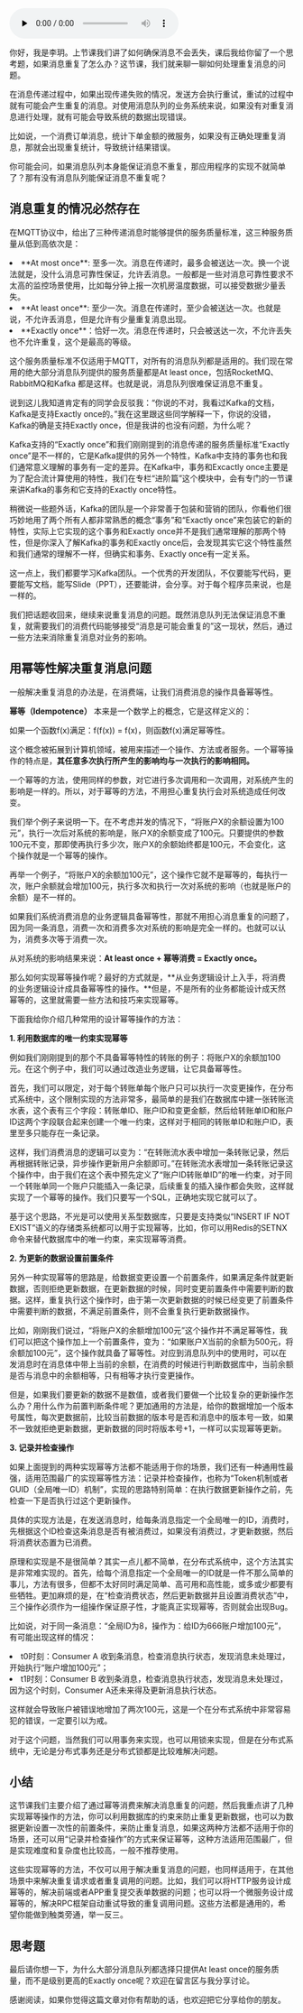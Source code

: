 <audio id="audio" title="06 | 如何处理消费过程中的重复消息？" controls="" preload="none"><source id="mp3" src="https://static001.geekbang.org/resource/audio/34/00/349f126bd6dc54fb48042e46e073b700.mp3"></audio>

你好，我是李玥。上节课我们讲了如何确保消息不会丢失，课后我给你留了一个思考题，如果消息重复了怎么办？这节课，我们就来聊一聊如何处理重复消息的问题。

在消息传递过程中，如果出现传递失败的情况，发送方会执行重试，重试的过程中就有可能会产生重复的消息。对使用消息队列的业务系统来说，如果没有对重复消息进行处理，就有可能会导致系统的数据出现错误。

比如说，一个消费订单消息，统计下单金额的微服务，如果没有正确处理重复消息，那就会出现重复统计，导致统计结果错误。

你可能会问，如果消息队列本身能保证消息不重复，那应用程序的实现不就简单了？那有没有消息队列能保证消息不重复呢？

## 消息重复的情况必然存在

在MQTT协议中，给出了三种传递消息时能够提供的服务质量标准，这三种服务质量从低到高依次是：

<li>
**At most once**: 至多一次。消息在传递时，最多会被送达一次。换一个说法就是，没什么消息可靠性保证，允许丢消息。一般都是一些对消息可靠性要求不太高的监控场景使用，比如每分钟上报一次机房温度数据，可以接受数据少量丢失。
</li>
<li>
**At least once**: 至少一次。消息在传递时，至少会被送达一次。也就是说，不允许丢消息，但是允许有少量重复消息出现。
</li>
<li>
**Exactly once**：恰好一次。消息在传递时，只会被送达一次，不允许丢失也不允许重复，这个是最高的等级。
</li>

这个服务质量标准不仅适用于MQTT，对所有的消息队列都是适用的。我们现在常用的绝大部分消息队列提供的服务质量都是At least once，包括RocketMQ、RabbitMQ和Kafka 都是这样。也就是说，消息队列很难保证消息不重复。

说到这儿我知道肯定有的同学会反驳我：“你说的不对，我看过Kafka的文档，Kafka是支持Exactly once的。”我在这里跟这些同学解释一下，你说的没错，Kafka的确是支持Exactly once，但是我讲的也没有问题，为什么呢？

Kafka支持的“Exactly once”和我们刚刚提到的消息传递的服务质量标准“Exactly once”是不一样的，它是Kafka提供的另外一个特性，Kafka中支持的事务也和我们通常意义理解的事务有一定的差异。在Kafka中，事务和Excactly once主要是为了配合流计算使用的特性，我们在专栏“进阶篇”这个模块中，会有专门的一节课来讲Kafka的事务和它支持的Exactly once特性。

稍微说一些题外话，Kafka的团队是一个非常善于包装和营销的团队，你看他们很巧妙地用了两个所有人都非常熟悉的概念“事务”和“Exactly once”来包装它的新的特性，实际上它实现的这个事务和Exactly once并不是我们通常理解的那两个特性，但是你深入了解Kafka的事务和Exactly once后，会发现其实它这个特性虽然和我们通常的理解不一样，但确实和事务、Exactly once有一定关系。

这一点上，我们都要学习Kafka团队。一个优秀的开发团队，不仅要能写代码，更要能写文档，能写Slide（PPT），还要能讲，会分享。对于每个程序员来说，也是一样的。

我们把话题收回来，继续来说重复消息的问题。既然消息队列无法保证消息不重复，就需要我们的消费代码能够接受“消息是可能会重复的”这一现状，然后，通过一些方法来消除重复消息对业务的影响。

## 用幂等性解决重复消息问题

一般解决重复消息的办法是，在消费端，让我们消费消息的操作具备幂等性。

**幂等（Idempotence）** 本来是一个数学上的概念，它是这样定义的：

> 
如果一个函数f(x)满足：f(f(x)) = f(x)，则函数f(x)满足幂等性。


这个概念被拓展到计算机领域，被用来描述一个操作、方法或者服务。一个幂等操作的特点是，**其任意多次执行所产生的影响均与一次执行的影响相同。**

一个幂等的方法，使用同样的参数，对它进行多次调用和一次调用，对系统产生的影响是一样的。所以，对于幂等的方法，不用担心重复执行会对系统造成任何改变。

我们举个例子来说明一下。在不考虑并发的情况下，“将账户X的余额设置为100元”，执行一次后对系统的影响是，账户X的余额变成了100元。只要提供的参数100元不变，那即使再执行多少次，账户X的余额始终都是100元，不会变化，这个操作就是一个幂等的操作。

再举一个例子，“将账户X的余额加100元”，这个操作它就不是幂等的，每执行一次，账户余额就会增加100元，执行多次和执行一次对系统的影响（也就是账户的余额）是不一样的。

如果我们系统消费消息的业务逻辑具备幂等性，那就不用担心消息重复的问题了，因为同一条消息，消费一次和消费多次对系统的影响是完全一样的。也就可以认为，消费多次等于消费一次。

从对系统的影响结果来说：**At least once + 幂等消费 = Exactly once。**

那么如何实现幂等操作呢？最好的方式就是，**从业务逻辑设计上入手，将消费的业务逻辑设计成具备幂等性的操作。**但是，不是所有的业务都能设计成天然幂等的，这里就需要一些方法和技巧来实现幂等。

下面我给你介绍几种常用的设计幂等操作的方法：

**1. 利用数据库的唯一约束实现幂等**

例如我们刚刚提到的那个不具备幂等特性的转账的例子：将账户X的余额加100元。在这个例子中，我们可以通过改造业务逻辑，让它具备幂等性。

首先，我们可以限定，对于每个转账单每个账户只可以执行一次变更操作，在分布式系统中，这个限制实现的方法非常多，最简单的是我们在数据库中建一张转账流水表，这个表有三个字段：转账单ID、账户ID和变更金额，然后给转账单ID和账户ID这两个字段联合起来创建一个唯一约束，这样对于相同的转账单ID和账户ID，表里至多只能存在一条记录。

这样，我们消费消息的逻辑可以变为：“在转账流水表中增加一条转账记录，然后再根据转账记录，异步操作更新用户余额即可。”在转账流水表增加一条转账记录这个操作中，由于我们在这个表中预先定义了“账户ID转账单ID”的唯一约束，对于同一个转账单同一个账户只能插入一条记录，后续重复的插入操作都会失败，这样就实现了一个幂等的操作。我们只要写一个SQL，正确地实现它就可以了。

基于这个思路，不光是可以使用关系型数据库，只要是支持类似“INSERT IF NOT EXIST”语义的存储类系统都可以用于实现幂等，比如，你可以用Redis的SETNX命令来替代数据库中的唯一约束，来实现幂等消费。

**2. 为更新的数据设置前置条件**

另外一种实现幂等的思路是，给数据变更设置一个前置条件，如果满足条件就更新数据，否则拒绝更新数据，在更新数据的时候，同时变更前置条件中需要判断的数据。这样，重复执行这个操作时，由于第一次更新数据的时候已经变更了前置条件中需要判断的数据，不满足前置条件，则不会重复执行更新数据操作。

比如，刚刚我们说过，“将账户X的余额增加100元”这个操作并不满足幂等性，我们可以把这个操作加上一个前置条件，变为：“如果账户X当前的余额为500元，将余额加100元”，这个操作就具备了幂等性。对应到消息队列中的使用时，可以在发消息时在消息体中带上当前的余额，在消费的时候进行判断数据库中，当前余额是否与消息中的余额相等，只有相等才执行变更操作。

但是，如果我们要更新的数据不是数值，或者我们要做一个比较复杂的更新操作怎么办？用什么作为前置判断条件呢？更加通用的方法是，给你的数据增加一个版本号属性，每次更数据前，比较当前数据的版本号是否和消息中的版本号一致，如果不一致就拒绝更新数据，更新数据的同时将版本号+1，一样可以实现幂等更新。

**3. 记录并检查操作**

如果上面提到的两种实现幂等方法都不能适用于你的场景，我们还有一种通用性最强，适用范围最广的实现幂等性方法：记录并检查操作，也称为“Token机制或者GUID（全局唯一ID）机制”，实现的思路特别简单：在执行数据更新操作之前，先检查一下是否执行过这个更新操作。

具体的实现方法是，在发送消息时，给每条消息指定一个全局唯一的ID，消费时，先根据这个ID检查这条消息是否有被消费过，如果没有消费过，才更新数据，然后将消费状态置为已消费。

原理和实现是不是很简单？其实一点儿都不简单，在分布式系统中，这个方法其实是非常难实现的。首先，给每个消息指定一个全局唯一的ID就是一件不那么简单的事儿，方法有很多，但都不太好同时满足简单、高可用和高性能，或多或少都要有些牺牲。更加麻烦的是，在“检查消费状态，然后更新数据并且设置消费状态”中，三个操作必须作为一组操作保证原子性，才能真正实现幂等，否则就会出现Bug。

比如说，对于同一条消息：“全局ID为8，操作为：给ID为666账户增加100元”，有可能出现这样的情况：

<li>
t0时刻：Consumer A 收到条消息，检查消息执行状态，发现消息未处理过，开始执行“账户增加100元”；
</li>
<li>
t1时刻：Consumer B 收到条消息，检查消息执行状态，发现消息未处理过，因为这个时刻，Consumer A还未来得及更新消息执行状态。
</li>

这样就会导致账户被错误地增加了两次100元，这是一个在分布式系统中非常容易犯的错误，一定要引以为戒。

对于这个问题，当然我们可以用事务来实现，也可以用锁来实现，但是在分布式系统中，无论是分布式事务还是分布式锁都是比较难解决问题。

## 小结

这节课我们主要介绍了通过幂等消费来解决消息重复的问题，然后我重点讲了几种实现幂等操作的方法，你可以利用数据库的约束来防止重复更新数据，也可以为数据更新设置一次性的前置条件，来防止重复消息，如果这两种方法都不适用于你的场景，还可以用“记录并检查操作”的方式来保证幂等，这种方法适用范围最广，但是实现难度和复杂度也比较高，一般不推荐使用。

这些实现幂等的方法，不仅可以用于解决重复消息的问题，也同样适用于，在其他场景中来解决重复请求或者重复调用的问题。比如，我们可以将HTTP服务设计成幂等的，解决前端或者APP重复提交表单数据的问题；也可以将一个微服务设计成幂等的，解决RPC框架自动重试导致的重复调用问题。这些方法都是通用的，希望你能做到触类旁通，举一反三。

## 思考题

最后请你想一下，为什么大部分消息队列都选择只提供At least once的服务质量，而不是级别更高的Exactly once呢？欢迎在留言区与我分享讨论。

感谢阅读，如果你觉得这篇文章对你有帮助的话，也欢迎把它分享给你的朋友。


